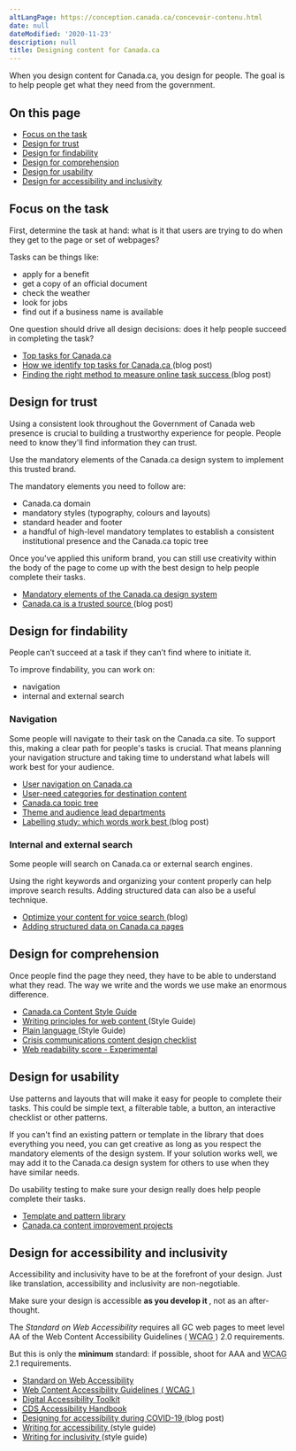```yaml
---
altLangPage: https://conception.canada.ca/concevoir-contenu.html
date: null
dateModified: '2020-11-23'
description: null
title: Designing content for Canada.ca
---
```


<p>
 When you design content for Canada.ca, you design for people. The goal is to help people get what they need from the government.
</p>


<section>
 <h2>
  On this page
 </h2>
 <ul>
  <li>
   <a href="#task">
    Focus on the task
   </a>
  </li>
  <li>
   <a href="#trust">
    Design for trust
   </a>
  </li>
  <li>
   <a href="#find">
    Design for findability
   </a>
  </li>
  <li>
   <a href="#understand">
    Design for comprehension
   </a>
  </li>
  <li>
   <a href="#use">
    Design for usability
   </a>
  </li>
  <li>
   <a href="#accessibility">
    Design for accessibility and inclusivity
   </a>
  </li>
 </ul>
</section>

<section>
 <h2 id="task">
  Focus on the task
 </h2>
 <p>
  First, determine the task at hand: what is it that users are trying to do when they get to the page or set of webpages?
 </p>
 <p>
  Tasks can be things like:
 </p>
 <ul>
  <li>
   apply for a benefit
  </li>
  <li>
   get a copy of an official document
  </li>
  <li>
   check the weather
  </li>
  <li>
   look for jobs
  </li>
  <li>
   find out if a business name is available
  </li>
 </ul>
 <p>
  One question should drive all design decisions: does it help people succeed in completing the task?
 </p>
 <ul>
  <li>
   <a href="https://www.canada.ca/en/government/about/top-tasks-for-canada-ca.html">
    Top tasks for Canada.ca
   </a>
  </li>
  <li>
   <a href="https://blog.canada.ca/2017/12/11/top-100-for-gc.html">
    How we identify top tasks for Canada.ca
   </a>
   (blog post)
  </li>
  <li>
   <a href="https://blog.canada.ca/2020/02/05/method-to-measure.html">
    Finding the right method to measure online task success
   </a>
   (blog post)
  </li>
 </ul>
 <h2 id="trust">
  Design for trust
 </h2>
 <p>
  Using a consistent look throughout the Government of Canada web presence is crucial to building a trustworthy experience for people.  People need to know they'll find information they can trust.
 </p>
 <p>
  Use the mandatory elements of the Canada.ca design system to implement this trusted brand.
 </p>
 <p>
  The mandatory elements you need to follow are:
 </p>
 <ul>
  <li>
   Canada.ca domain
  </li>
  <li>
   mandatory styles (typography, colours and layouts)
  </li>
  <li>
   standard header and footer
  </li>
  <li>
   a handful of high-level mandatory templates to establish a consistent institutional presence and the Canada.ca topic tree
  </li>
 </ul>
 <p>
  Once you've applied this uniform brand, you can still use creativity within the body of the page to come up with the best design to help people complete their tasks.
 </p>
 <ul>
  <li>
   <a href="{{ site.url }}/architecture/mandatory-elements.html">
    Mandatory elements of the Canada.ca design system
   </a>
  </li>
  <li>
   <a href="https://blog.canada.ca/2020/08/10/CanadaDotCa-trusted-source.html">
    Canada.ca is a trusted source
   </a>
   (blog post)
  </li>
 </ul>
 <h2 id="find">
  Design for findability
 </h2>
 <p>
  People can’t succeed at a task if they can’t find where to initiate it.
 </p>
 <p>
  To improve findability, you can work on:
 </p>
 <ul>
  <li>
   navigation
  </li>
  <li>
   internal and external search
  </li>
 </ul>
 <h3>
  Navigation
 </h3>
 <p>
  Some people will navigate to their task on the Canada.ca site. To support this, making a clear path for people's tasks is crucial. That means planning your navigation structure and taking time to understand what labels will work best for your audience.
 </p>
 <ul>
  <li>
   <a href="{{ site.url }}/architecture/organizing-content.html#toc1">
    User navigation on Canada.ca
   </a>
  </li>
  <li>
   <a href="{{ site.url }}/architecture/organizing-content.html#user">
    User-need categories for destination content
   </a>
  </li>
  <li>
   <a href="https://www.canada.ca/en/government/about/design-system/topic-tree-content-types.html">
    Canada.ca topic tree
   </a>
  </li>
  <li>
   <a href="https://www.canada.ca//en/government/about/design-system/theme-lead-departments.html">
    Theme and audience lead departments
   </a>
  </li>
  <li>
   <a href="https://blog.canada.ca/2020/10/02/labelling-study.html">
    Labelling study: which words work best
   </a>
   (blog post)
  </li>
 </ul>
 <h3>
  Internal and external search
 </h3>
 <p>
  Some people will search on Canada.ca or external search engines.
 </p>
 <p>
  Using the right keywords and organizing your content properly can help improve search results. Adding structured data can also be a useful technique.
 </p>
 <ul>
  <li>
   <a href="https://blog.canada.ca/2020/01/28/voice-search-optimization.html">
    Optimize your content for voice search
   </a>
   (blog)
  </li>
  <li>
   <a href="https://design.canada.ca/guidance/structured-data.html">
    Adding structured data on Canada.ca pages
   </a>
  </li>
 </ul>
 <h2 id="understand">
  Design for comprehension
 </h2>
 <p>
  Once people find the page they need, they have to be able to understand what they read. The way we write and the words we use make an enormous difference.
 </p>
 <ul>
  <li>
   <a href="https://www.canada.ca/en/treasury-board-secretariat/services/government-communications/canada-content-style-guide.html">
    Canada.ca Content Style Guide
   </a>
  </li>
  <li>
   <a href="https://www.canada.ca/en/treasury-board-secretariat/services/government-communications/canada-content-style-guide.html#toc5">
    Writing principles for web content
   </a>
   (Style Guide)
  </li>
  <li>
   <a href="https://www.canada.ca/en/treasury-board-secretariat/services/government-communications/canada-content-style-guide.html#toc6">
    Plain language
   </a>
   (Style Guide)
  </li>
  <li>
   <a href="https://design.canada.ca/crisis/content.html">
    Crisis communications content design checklist
   </a>
  </li>
  <li>
   <a href="https://readability-lisibilite.tbs.alpha.canada.ca/">
    Web readability score - Experimental
   </a>
  </li>
 </ul>
 <h2 id="use">
  Design for usability
 </h2>
 <p>
  Use patterns and layouts that will make it easy for people to complete their tasks. This could be simple text, a filterable table, a button, an interactive checklist or other patterns.
 </p>
 <p>
  If you can't find an existing pattern or template in the library that does everything you need, you can get creative as long as you respect the mandatory elements of the design system. If your solution works well, we may add it to the Canada.ca design system for others to use when they have similar needs.
 </p>
 <p>
  Do usability testing to make sure your design really does help people complete their tasks.
 </p>
 <ul>
  <li>
   <a href="https://www.canada.ca/en/government/about/design-system/pattern-library.html">
    Template and pattern library
   </a>
  </li>
  <li>
   <a href="https://blog.canada.ca/pages/project-overview.html">
    Canada.ca content improvement projects
   </a>
  </li>
 </ul>
 <h2 id="accessibility">
  Design for accessibility and inclusivity
 </h2>
 <p>
  Accessibility and inclusivity have to be at the forefront of your design. Just like translation, accessibility and inclusivity are non-negotiable.
 </p>
 <p>
  Make sure your design is accessible
  <strong>
   as you develop it
  </strong>
  , not as an after-thought.
 </p>
 <p>
  The
  <cite>
   Standard on Web Accessibility
  </cite>
  requires all GC web pages to meet level AA of the Web Content Accessibility Guidelines (
  <abbr title="Web Content Accessibility Guidelines">
   WCAG
  </abbr>
  ) 2.0 requirements.
 </p>
 <p>
  But this is only the
  <strong>
   minimum
  </strong>
  standard: if possible, shoot for AAA and
  <abbr title="Web Content Accessibility Guidelines">
   WCAG
  </abbr>
  2.1 requirements.
 </p>
 <ul>
  <li>
   <a href="https://www.tbs-sct.gc.ca/pol/doc-eng.aspx?id=23601">
    Standard on Web Accessibility
   </a>
  </li>
  <li>
   <a href="https://www.w3.org/WAI/standards-guidelines/wcag/">
    Web Content Accessibility Guidelines (
    <abbr title="Web Content Accessibility Guidelines">
     WCAG
    </abbr>
    )
   </a>
  </li>
  <li>
   <a href="https://a11y.canada.ca/en/">
    Digital Accessibility Toolkit
   </a>
  </li>
  <li>
   <a href="https://digital.canada.ca/a11y/">
    <abbr title="Canadian Digital Service">
     CDS
    </abbr>
    Accessibility Handbook
   </a>
  </li>
  <li>
   <a href="https://blog.canada.ca/2020/06/05/designing-for-accessibility.html">
    Designing for accessibility during COVID-19
   </a>
   (blog post)
  </li>
  <li>
   <a href="https://www.canada.ca/en/treasury-board-secretariat/services/government-communications/canada-content-style-guide.html#wp1-2-1">
    Writing for accessibility
   </a>
   (style guide)
  </li>
  <li>
   <a href="https://www.canada.ca/en/treasury-board-secretariat/services/government-communications/canada-content-style-guide.html#wp1-2-1b">
    Writing for inclusivity
   </a>
   (style guide)
  </li>
 </ul>
</section>






